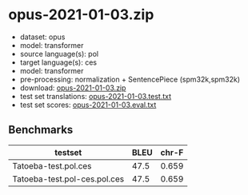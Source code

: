 # opus-2021-01-03.zip

* dataset: opus
* model: transformer
* source language(s): pol
* target language(s): ces
* model: transformer
* pre-processing: normalization + SentencePiece (spm32k,spm32k)
* download: [opus-2021-01-03.zip](https://object.pouta.csc.fi/Tatoeba-MT-models/pol-ces/opus-2021-01-03.zip)
* test set translations: [opus-2021-01-03.test.txt](https://object.pouta.csc.fi/Tatoeba-MT-models/pol-ces/opus-2021-01-03.test.txt)
* test set scores: [opus-2021-01-03.eval.txt](https://object.pouta.csc.fi/Tatoeba-MT-models/pol-ces/opus-2021-01-03.eval.txt)

## Benchmarks

| testset               | BLEU  | chr-F |
|-----------------------|-------|-------|
| Tatoeba-test.pol.ces 	| 47.5 	| 0.659 |
| Tatoeba-test.pol-ces.pol.ces 	| 47.5 	| 0.659 |

